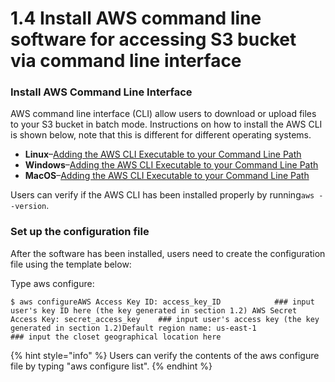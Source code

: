 # 1.4 Install AWS command line software for accessing S3 bucket via command line interface

### **Install AWS Command Line Interface**

AWS command line interface \(CLI\) allow users to download or upload files to your S3 bucket in batch mode. Instructions on how to install the AWS CLI is shown below, note that this is different for different operating systems.

* **Linux**–[Adding the AWS CLI Executable to your Command Line Path](https://docs.aws.amazon.com/cli/latest/userguide/awscli-install-linux.html#awscli-install-linux-path)
* **Windows**–[Adding the AWS CLI Executable to your Command Line Path](https://docs.aws.amazon.com/cli/latest/userguide/awscli-install-windows.html#awscli-install-windows-path)
* **MacOS**–[Adding the AWS CLI Executable to your Command Line Path](https://docs.aws.amazon.com/cli/latest/userguide/cli-install-macos.html#awscli-install-osx-path)

Users can verify if the AWS CLI has been installed properly by running`aws --version`.

### **Set up the configuration file**

After the software has been installed, users need to create the configuration file using the template below:

Type aws configure:

```
$ aws configureAWS Access Key ID: access_key_ID            ### input user's key ID here (the key generated in section 1.2) AWS Secret Access Key: secret_access_key    ### input user's access key (the key generated in section 1.2)Default region name: us-east-1              ### input the closet geographical location here
```

{% hint style="info" %}
 Users can verify the contents of the aws configure file by typing "aws configure list".
{% endhint %}



